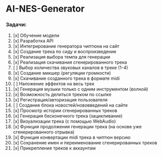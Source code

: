 # AI-NES-Generator
### Задачи:
1. [x] Обучение модели
2. [x] Разработка API
3. [x] Интегрирование генератора чиптюна на сайт
4. [x] Создание трека по сиду и воспроизведение
5. [x] Реализация выбора темпа для генерации
6. [x] Реализация скачивания сгенерированного трека
7. [ ] Выбор количества звуковых каналов в треке (1-4)
8. [x] Создание микшер (регуляции громкости)
9. [x] Скачивание созданного трека в формате midi
10. [ ] Наложение эффектов на весь трек
11. [x] Генерация музыки только с одним инструментом (волной)
12. [x] Возможность делиться треком по ссылке
13. [x] Регистрация/авторизация пользователя
14. [ ] Создание блока новостей/нововведений на сайте
15. [x] Просмотр истории сгенерированных треков
16. [x] Генерация бесконечного трека (зацикливание)
17. [x] Визуализации трека (с помощью WebAudio)
18. [x] Функция продолжения генерации трека (на основе уже сгенерированного отрывка)
19. [x] Функция конвертации midi трека в чиптюн версию
20. [x] Сохранение имен и переименование сгенерированных треков
21. [x] Прикрепление треков к аккаунтам
